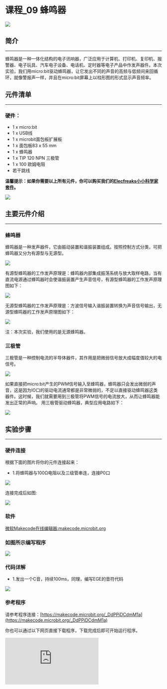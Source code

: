 ﻿# 课程_09 蜂鸣器

![](https://wiki-media-ef.oss-cn-hongkong.aliyuncs.com/docs/microbit/circuit-design/microbit-starter-kit/images/nCSnCEt.jpg)

## 简介
---
蜂鸣器是一种一体化结构的电子讯响器，广泛应用于计算机、打印机、复印机、报警器、电子玩具、汽车电子设备、电话机、定时器等电子产品中作发声器件。本次实验，我们用micro:bit驱动蜂鸣器，让它发出不同的声音的高频与低频间来回循环，就像警报声一样，并且在micro:bit屏幕上以柱形图的形式显示声音频率。

## 元件清单
---
### 硬件：
- 1 x micro:bit
- 1 x USB线
- 1 x microbit面包板扩展板
- 1 x 面包板83 x 55 mm
- 1 x 蜂鸣器
- 1 x TIP 120 NPN 三极管
- 1 x 100 欧姆电阻
- 若干跳线

**温馨提示：如果你需要以上所有元件，你可以购买我们的[Elecfreaks小小科学家套件](https://item.taobao.com/item.htm?ft=t&id=597096675822)。**

![](https://wiki-media-ef.oss-cn-hongkong.aliyuncs.com/docs/microbit/circuit-design/microbit-starter-kit/images/W4tseua.jpg)

## 主要元件介绍
---
### 蜂鸣器

蜂鸣器是一种发声器件，它由振动装置和谐振装置组成。按照控制方式分类，可把蜂鸣器又分为有源型与无源型。

![](https://wiki-media-ef.oss-cn-hongkong.aliyuncs.com/docs/microbit/circuit-design/microbit-starter-kit/images/KfDVHIk.jpg)

有源型蜂鸣器的工作发声原理是：蜂鸣器内部集成振荡系统与放大取样电路，当有直流电源通过蜂鸣器时会使谐振装置产生声音信号，有源型蜂鸣器的工作发声原理图如下：

![](https://wiki-media-ef.oss-cn-hongkong.aliyuncs.com/docs/microbit/circuit-design/microbit-starter-kit/images/spNnKiB.jpg)

无源型蜂鸣器的工作发声原理是：方波信号输入谐振装置转换为声音信号输出，无源型蜂鸣器的工作发声原理图如下：

![](https://wiki-media-ef.oss-cn-hongkong.aliyuncs.com/docs/microbit/circuit-design/microbit-starter-kit/images/kNHyjjl.jpg)

注：本次实验，我们使用的是无源蜂鸣器。

### 三极管

三极管是一种控制电流的半导体器件，其作用是把微弱信号放大成幅度值较大的电信号。

![](https://wiki-media-ef.oss-cn-hongkong.aliyuncs.com/docs/microbit/circuit-design/microbit-starter-kit/images/LEvAFS5.jpg)

如果直接把micro:bit产生的PWM信号输入至蜂鸣器，蜂鸣器只会发出微弱的声音，这是因为IO口的驱动电流通常都是非常微弱的，不足以直接驱动蜂鸣器这类器件。这时候，我们就需要用到三极管将PWM信号的电流放大，从而让蜂鸣器能发出正常的声响。
用三极管驱动蜂鸣器，典型应用电路如下：

![](https://wiki-media-ef.oss-cn-hongkong.aliyuncs.com/docs/microbit/circuit-design/microbit-starter-kit/images/ZhQ3fhv.jpg)


## 实验步骤
---
### 硬件连接
根据下面的图片将你的元件连接起来：

- 1.将蜂鸣器与100Ω电阻以及三级管串连，连接P0口

![](https://wiki-media-ef.oss-cn-hongkong.aliyuncs.com/docs/microbit/circuit-design/microbit-starter-kit/images/YTNuh7H.jpg)

连接完成后如图:

![](https://wiki-media-ef.oss-cn-hongkong.aliyuncs.com/docs/microbit/circuit-design/microbit-starter-kit/images/iYiZM7O.jpg)

### 软件

[微软Makecode在线编辑器:makecode.microbit.org](https://makecode.microbit.org/)



### 如图所示编写程序

![](https://wiki-media-ef.oss-cn-hongkong.aliyuncs.com/docs/microbit/circuit-design/microbit-starter-kit/images/case_09_01.png)

### 代码详解
- 1.发出一个C音，持续100ms，同理，编写EGE的音符代码

![](https://wiki-media-ef.oss-cn-hongkong.aliyuncs.com/docs/microbit/circuit-design/microbit-starter-kit/images/case_09_02.png)

### 参考程序
请参考程序连接：[https://makecode.microbit.org/_DdPPjDCdmM1a](https://makecode.microbit.org/_DdPPjDCdmM1a)

你也可以通过以下网页直接下载程序，下载完成后即可开始运行程序。


<div
    style={{
        position: 'relative',
        paddingBottom: '60%',
        overflow: 'hidden',
    }}
>
    <iframe
        src="https://makecode.microbit.org/_DdPPjDCdmM1a"
        frameborder="0"
        sandbox="allow-popups allow-forms allow-scripts allow-same-origin"
        style={{
            position: 'absolute',
            width: '100%',
            height: '100%',
        }}
    />
</div>

## 实验结果
---
蜂鸣器发出的声响在低频与高频间来回循环，并且把频率以柱形图的形式显示在micro：bit屏幕上。

![](https://wiki-media-ef.oss-cn-hongkong.aliyuncs.com/docs/microbit/circuit-design/microbit-starter-kit/images/2AJXtVY.gif)


## 思考
---
如果我们想用温度传感器与蜂鸣器做一个高温报警器，那么我们该如何设计电路与编程？

## 常见问题
---

## 更多信息，欢迎访问：
---
[micro:bit知识库地址](https://www.elecfreaks.com/learn-cn/)
micro:bit官方推荐供应商：[恩孚科技淘宝店](https://shop69086944.taobao.com/?spm=a230r.7195193.1997079397.2.RSthR0)
QQ技术交流群：570756726
